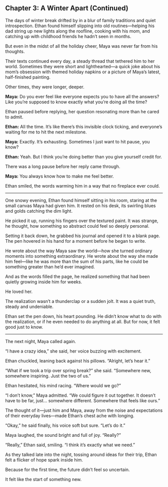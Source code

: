 ## Chapter 3: A Winter Apart (Continued)  

The days of winter break drifted by in a blur of family traditions and quiet introspection. Ethan found himself slipping into old routines—helping his dad string up new lights along the roofline, cooking with his mom, and catching up with childhood friends he hadn’t seen in months.  

But even in the midst of all the holiday cheer, Maya was never far from his thoughts.  

Their texts continued every day, a steady thread that tethered him to her world. Sometimes they were short and lighthearted—a quick joke about his mom’s obsession with themed holiday napkins or a picture of Maya’s latest, half-finished painting.  

Other times, they were longer, deeper.  

**Maya:** Do you ever feel like everyone expects you to have all the answers? Like you’re supposed to know exactly what you’re doing all the time?  

Ethan paused before replying, her question resonating more than he cared to admit.  

**Ethan:** All the time. It’s like there’s this invisible clock ticking, and everyone’s waiting for me to hit the next milestone.  

**Maya:** Exactly. It’s exhausting. Sometimes I just want to hit pause, you know?  

**Ethan:** Yeah. But I think you’re doing better than you give yourself credit for.  

There was a long pause before her reply came through.  

**Maya:** You always know how to make me feel better.  

Ethan smiled, the words warming him in a way that no fireplace ever could.  

---

One snowy evening, Ethan found himself sitting in his room, staring at the small canvas Maya had given him. It rested on his desk, its swirling blues and golds catching the dim light.  

He picked it up, running his fingers over the textured paint. It was strange, he thought, how something so abstract could feel so deeply personal.  

Setting it back down, he grabbed his journal and opened it to a blank page. The pen hovered in his hand for a moment before he began to write.  

He wrote about the way Maya saw the world—how she turned ordinary moments into something extraordinary. He wrote about the way she made him feel—like he was more than the sum of his parts, like he could be something greater than he’d ever imagined.  

And as the words filled the page, he realized something that had been quietly growing inside him for weeks.  

He loved her.  

The realization wasn’t a thunderclap or a sudden jolt. It was a quiet truth, steady and undeniable.  

Ethan set the pen down, his heart pounding. He didn’t know what to do with the realization, or if he even needed to do anything at all. But for now, it felt good just to know.  

---

The next night, Maya called again.  

“I have a crazy idea,” she said, her voice buzzing with excitement.  

Ethan chuckled, leaning back against his pillows. “Alright, let’s hear it.”  

“What if we took a trip over spring break?” she said. “Somewhere new, somewhere inspiring. Just the two of us.”  

Ethan hesitated, his mind racing. “Where would we go?”  

“I don’t know,” Maya admitted. “We could figure it out together. It doesn’t have to be far, just… somewhere different. Somewhere that feels like ours.”  

The thought of it—just him and Maya, away from the noise and expectations of their everyday lives—made Ethan’s chest ache with longing.  

“Okay,” he said finally, his voice soft but sure. “Let’s do it.”  

Maya laughed, the sound bright and full of joy. “Really?”  

“Really,” Ethan said, smiling. “I think it’s exactly what we need.”  

As they talked late into the night, tossing around ideas for their trip, Ethan felt a flicker of hope spark inside him.  

Because for the first time, the future didn’t feel so uncertain.  

It felt like the start of something new.  
